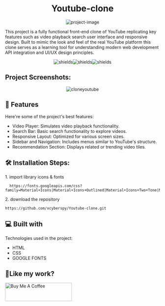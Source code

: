 <h1 align="center" id="title">Youtube-clone</h1>

<p align="center"><img src="https://socialify.git.ci/xcyberspy/Youtube-clone/image?font=Jost&amp;forks=1&amp;issues=1&amp;language=1&amp;name=1&amp;owner=1&amp;pattern=Formal%20Invitation&amp;pulls=1&amp;stargazers=1&amp;theme=Auto" alt="project-image"></p>

<p id="description">This project is a fully functional front-end clone of YouTube replicating key features such as video playback search user interface and responsive design. Built to mimic the look and feel of the real YouTube platform this clone serves as a learning tool for understanding modern web development API integration and UI/UX design principles.</p>

<p align="center"><img src="https://img.shields.io/badge/html5-%23E34F26.svg?style=for-the-badge&amp;logo=html5&amp;logoColor=white" alt="shields"><img src="https://img.shields.io/badge/css3-%231572B6.svg?style=for-the-badge&amp;logo=css3&amp;logoColor=white" alt="shields"><img src="https://img.shields.io/badge/YouTube-%23FF0000.svg?style=for-the-badge&amp;logo=YouTube&amp;logoColor=white" alt="shields"></p>

<h2>Project Screenshots:</h2>

<p align="center" href="https://ibb.co/74m8dbk"><img src="https://i.ibb.co/fvwBzQD/cloneyoutube.png" alt="cloneyoutube" border="0"</p>

  
  
<h2>🧐 Features</h2>

Here're some of the project's best features:

*   Video Player: Simulates video playback functionality.
*   Search Bar: Basic search functionality to explore videos.
*   Responsive Layout: Optimized for various screen sizes.
*   Sidebar and Navigation: Includes menus similar to YouTube's structure.
*   Recommendation Section: Displays related or trending video tiles.

<h2>🛠️ Installation Steps:</h2>

<p>1. import library icons & fonts</p>

```
  https://fonts.googleapis.com/css?family=Material+Icons|Material+Icons+Outlined|Material+Icons+Two+Tone|Material+Icons+Round|Material+Icons+Sharp
```

<p>2. download the repository</p>

```
https://github.com/xcyberspy/Youtube-clone.git
```

  
  
<h2>💻 Built with</h2>

Technologies used in the project:

*   HTML
*   CSS
*   GOOGLE FONTS

<h2>💖Like my work?</h2>

<p><a href="https://www.buymeacoffee.com/xcyberspy" target="_blank"><img src="https://cdn.buymeacoffee.com/buttons/v2/default-yellow.png" alt="Buy Me A Coffee" style="height: 60px !important;width: 217px !important;"></a></p>
